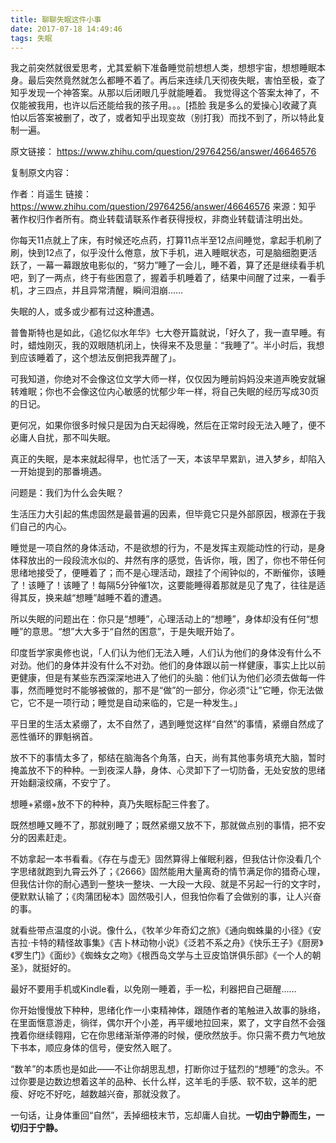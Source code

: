 ```yaml
---
title: 聊聊失眠这件小事
date: 2017-07-18 14:49:46
tags: 失眠
---
```


我之前突然就很爱思考，尤其爱躺下准备睡觉前想想人类，想想宇宙，想想睡眠本身。最后突然竟然就怎么都睡不着了。再后来连续几天彻夜失眠，害怕至极，查了知乎发现一个神答案。从那以后闭眼几乎就能睡着。 我觉得这个答案太神了，不仅能被我用，也许以后还能给我的孩子用。。。[捂脸 我是多么的爱操心]收藏了真怕以后答案被删了，改了，或者知乎出现变故（别打我）而找不到了，所以特此复制一遍。

原文链接：
https://www.zhihu.com/question/29764256/answer/46646576


复制原文内容：

作者：肖遥生
链接：https://www.zhihu.com/question/29764256/answer/46646576
来源：知乎
著作权归作者所有。商业转载请联系作者获得授权，非商业转载请注明出处。

你每天11点就上了床，有时候还吃点药，打算11点半至12点间睡觉，拿起手机刷了刷，快到12点了，似乎没什么倦意，放下手机，进入睡眠状态，可是脑细胞更活跃了，一幕一幕跟放电影似的，“努力”睡了一会儿，睡不着，算了还是继续看手机吧，到了一两点，终于有些困意了，握着手机睡着了，结果中间醒了过来，一看手机，才三四点，并且异常清醒，瞬间泪崩……

失眠的人，或多或少都有过这种遭遇。

普鲁斯特也是如此，《追忆似水年华》七大卷开篇就说，「好久了，我一直早睡。有时，蜡烛刚灭，我的双眼随机闭上，快得来不及思量：“我睡了”。半小时后，我想到应该睡着了，这个想法反倒把我弄醒了」。

可我知道，你绝对不会像这位文学大师一样，仅仅因为睡前妈妈没来道声晚安就辗转难眠；你也不会像这位内心敏感的忧郁少年一样，将自己失眠的经历写成30页的日记。

更何况，如果你很多时候只是因为白天起得晚，然后在正常时段无法入睡了，便不必庸人自扰，那不叫失眠。

真正的失眠，是本来就起得早，也忙活了一天，本该早早累趴，进入梦乡，却陷入一开始提到的那番境遇。

问题是：我们为什么会失眠？

生活压力大引起的焦虑固然是最普遍的因素，但毕竟它只是外部原因，根源在于我们自己的内心。

睡觉是一项自然的身体活动，不是欲想的行为，不是发挥主观能动性的行动，是身体释放出的一段段流水似的、井然有序的感觉，告诉你，哦，困了，你也不带任何思绪地接受了，便睡着了；而不是心理活动，跟挂了个闹钟似的，不断催你，该睡了！该睡了！该睡了！每隔5分钟催1次，这要能睡得着那就是见了鬼了，往往是适得其反，换来越“想睡”越睡不着的遭遇。

所以失眠的问题出在：你只是“想睡”，心理活动上的“想睡”，身体却没有任何“想睡”的意思。“想”大大多于“自然的困意”，于是失眠开始了。

印度哲学家奥修也说，「人们认为他们无法入睡，人们认为他们的身体没有什么不对劲。他们的身体并没有什么不对劲。他们的身体跟以前一样健康，事实上比以前更健康，但是有某些东西深深地进入了他们的头脑：他们认为他们必须去做每一件事，然而睡觉时不能够被做的，那不是“做”的一部分，你必须“让”它睡，你无法做它，它不是一项行动；睡觉是自动来临的，它是一种发生。」

平日里的生活太紧绷了，太不自然了，遇到睡觉这样“自然”的事情，紧绷自然成了恶性循环的罪魁祸首。

放不下的事情太多了，郁结在脑海各个角落，白天，尚有其他事务填充大脑，暂时掩盖放不下的种种。一到夜深人静，身体、心灵卸下了一切防备，无处安放的思绪开始翻滚绞痛，不安宁了。

想睡+紧绷+放不下的种种，真乃失眠标配三件套了。

既然想睡又睡不了，那就别睡了；既然紧绷又放不下，那就做点别的事情，把不安分的因素赶走。

不妨拿起一本书看看。《存在与虚无》固然算得上催眠利器，但我估计你没看几个字思绪就跑到九霄云外了；《2666》固然能用大量离奇的情节满足你的猎奇心理，但我估计你的耐心遇到一整块一整块、一大段一大段、就是不另起一行的文字时，便默默认输了；《肉蒲团秘本》固然吸引人，但我怕你看了会做别的事，让人兴奋的事。

就看些带点温度的小说。像什么，《牧羊少年奇幻之旅》《通向蜘蛛巢的小径》《安吉拉·卡特的精怪故事集》《吉卜林动物小说》《泛若不系之舟》《快乐王子》《厨房》《罗生门》《面纱》《蜘蛛女之吻》《根西岛文学与土豆皮馅饼俱乐部》《一个人的朝圣》，就挺好的。

最好不要用手机或Kindle看，以免刚一睡着，手一松，利器把自己砸醒……

你开始慢慢放下种种，思绪化作一小束精神体，跟随作者的笔触进入故事的脉络，在里面惬意游走，徜徉，偶尔开个小差，再平缓地拉回来，累了，文字自然不会强拽着你继续翱翔，它在你思绪渐渐停滞的时候，便欣然放手。你只需不费力气地放下书本，顺应身体的信号，便安然入眠了。

“数羊”的本质也是如此——不让你胡思乱想，打断你过于猛烈的“想睡”的念头。不过你要是边数边想着这羊的品种、长什么样，这羊毛的手感、软不软，这羊的肥瘦、好吃不好吃，越数越兴奋，那就没救了。

一句话，让身体重回“自然”，丢掉细枝末节，忘却庸人自扰。**一切由宁静而生，一切归于宁静。**